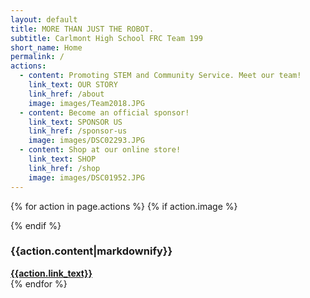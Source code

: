 ```yaml
---
layout: default
title: MORE THAN JUST THE ROBOT.
subtitle: Carlmont High School FRC Team 199
short_name: Home
permalink: /
actions:
  - content: Promoting STEM and Community Service. Meet our team!
    link_text: OUR STORY
    link_href: /about
    image: images/Team2018.JPG
  - content: Become an official sponsor!
    link_text: SPONSOR US
    link_href: /sponsor-us
    image: images/DSC02293.JPG
  - content: Shop at our online store!
    link_text: SHOP
    link_href: /shop
    image: images/DSC01952.JPG
---
```

{% for action in page.actions %}
  {% if action.image %}
<div class="parallax-window" data-parallax="scroll" data-image-src="{{action.image}}" data-position="center center"></div>
  {% endif %}
<!--#redirect-wrap creates a horizontal banner with some text and a button to redirect viewer to another page-->
<div id="redirect-wrap">
	<div id="redirect-text">
		<h3 class="sub-font">
			 {{action.content|markdownify}}
			</h3>
	</div>
	<div id="redirect-btn">
		<a class="wsite-button wsite-button-large" href="{{action.link_href}}">
			<span class="wsite-button-inner"><strong>{{action.link_text}}</strong></span>
		</a>
	</div>
</div>
{% endfor %}
<!--END PAGE CONTENT-->